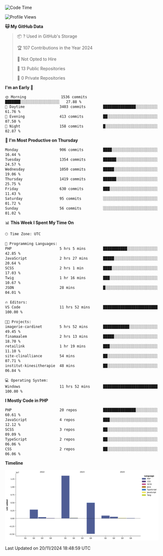<!--START_SECTION:waka-->
![Code Time](http://img.shields.io/badge/Code%20Time-2%2C055%20hrs%2017%20mins-blue)

![Profile Views](http://img.shields.io/badge/Profile%20Views-0-blue)

**🐱 My GitHub Data** 

> 📦 ? Used in GitHub's Storage 
 > 
> 🏆 107 Contributions in the Year 2024
 > 
> 🚫 Not Opted to Hire
 > 
> 📜 13 Public Repositories 
 > 
> 🔑 0 Private Repositories 
 > 
**I'm an Early 🐤** 

```text
🌞 Morning                1536 commits        ███████░░░░░░░░░░░░░░░░░░   27.88 % 
🌆 Daytime                3403 commits        ███████████████░░░░░░░░░░   61.76 % 
🌃 Evening                413 commits         ██░░░░░░░░░░░░░░░░░░░░░░░   07.50 % 
🌙 Night                  158 commits         █░░░░░░░░░░░░░░░░░░░░░░░░   02.87 % 
```
📅 **I'm Most Productive on Thursday** 

```text
Monday                   906 commits         ████░░░░░░░░░░░░░░░░░░░░░   16.44 % 
Tuesday                  1354 commits        ██████░░░░░░░░░░░░░░░░░░░   24.57 % 
Wednesday                1050 commits        █████░░░░░░░░░░░░░░░░░░░░   19.06 % 
Thursday                 1419 commits        ██████░░░░░░░░░░░░░░░░░░░   25.75 % 
Friday                   630 commits         ███░░░░░░░░░░░░░░░░░░░░░░   11.43 % 
Saturday                 95 commits          ░░░░░░░░░░░░░░░░░░░░░░░░░   01.72 % 
Sunday                   56 commits          ░░░░░░░░░░░░░░░░░░░░░░░░░   01.02 % 
```


📊 **This Week I Spent My Time On** 

```text
🕑︎ Time Zone: UTC

💬 Programming Languages: 
PHP                      5 hrs 5 mins        ███████████░░░░░░░░░░░░░░   42.85 % 
JavaScript               2 hrs 27 mins       █████░░░░░░░░░░░░░░░░░░░░   20.64 % 
SCSS                     2 hrs 1 min         ████░░░░░░░░░░░░░░░░░░░░░   17.03 % 
Twig                     1 hr 16 mins        ███░░░░░░░░░░░░░░░░░░░░░░   10.67 % 
JSON                     28 mins             █░░░░░░░░░░░░░░░░░░░░░░░░   04.01 % 

🔥 Editors: 
VS Code                  11 hrs 52 mins      █████████████████████████   100.00 % 

🐱‍💻 Projects: 
imagerie-cardinet        5 hrs 52 mins       ████████████░░░░░░░░░░░░░   49.45 % 
finamaalem               2 hrs 13 mins       █████░░░░░░░░░░░░░░░░░░░░   18.70 % 
retailink                1 hr 19 mins        ███░░░░░░░░░░░░░░░░░░░░░░   11.10 % 
site-clinalliance        54 mins             ██░░░░░░░░░░░░░░░░░░░░░░░   07.71 % 
institut-kinesitherapie  48 mins             ██░░░░░░░░░░░░░░░░░░░░░░░   06.84 % 

💻 Operating System: 
Windows                  11 hrs 52 mins      █████████████████████████   100.00 % 
```

**I Mostly Code in PHP** 

```text
PHP                      20 repos            ███████████████░░░░░░░░░░   60.61 % 
JavaScript               4 repos             ███░░░░░░░░░░░░░░░░░░░░░░   12.12 % 
SCSS                     3 repos             ██░░░░░░░░░░░░░░░░░░░░░░░   09.09 % 
TypeScript               2 repos             ██░░░░░░░░░░░░░░░░░░░░░░░   06.06 % 
CSS                      2 repos             ██░░░░░░░░░░░░░░░░░░░░░░░   06.06 % 
```



**Timeline**

![Lines of Code chart](https://raw.githubusercontent.com/tahar-elgunaoui/tahar-elgunaoui/main/assets/bar_graph.png)


 Last Updated on 20/11/2024 18:48:59 UTC
<!--END_SECTION:waka-->
